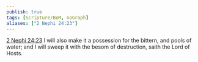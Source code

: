```yaml
---
publish: true
tags: [Scripture/BoM, noGraph]
aliases: ["2 Nephi 24:23"]
---
```

[2 Nephi 24:23](https://churchofjesuschrist.org/study/scriptures/bofm/2-ne/24?lang=eng&id=p23#p23) I will also make it a possession for the bittern, and pools of water; and I will sweep it with the besom of destruction, saith the Lord of Hosts.
